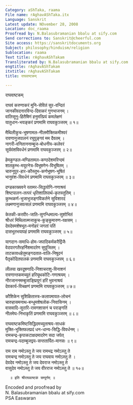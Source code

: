 ```yaml
---
Category: aShTaka, raama
File name: rAghavAShTaka.itx
Language: Sanskrit
Latest update: NOvember 28, 2008
Location: doc_raama
Proofread by: N.Balasubramanian bbalu at sify.com
Send corrections to: Sanskrit@cheerful.com
Site access: https://sanskritdocuments.org
Subject: philosophy/hinduism/religion
Sublocation: raama
Text title: rAghavAShTakam
Transliterated by: N.Balasubramanian bbalu at sify.com
engtitle: rAghavAShTakam
itxtitle: rAghavAShTakam
title: राघवाष्टकम्

---
```

  
 राघवाष्टकम्   
  
राघवं करुणाकरं मुनि-सेवितं सुर-वन्दितं  
      जानकीवदनारविन्द-दिवाकरं गुणभाजनम् ।  
वालिसूनु-हितैषिणं हनुमत्प्रियं कमलेक्षणं  
      यातुधान-भयङ्करं प्रणमामि राघवकुञ्जरम् ॥ १॥  
  
मैथिलीकुच-भूषणामल-नीलमौक्तिकमीश्वरं  
      रावणानुजपालनं रघुपुङ्गवं मम दैवतम् ।  
नागरी-वनिताननाम्बुज-बोधनीय-कलेवरं  
      सूर्यवंशविवर्धनं प्रणमामि राघवकुञ्जरम् ॥ २॥  
  
हेमकुण्डल-मण्डितामल-कण्ठदेशमरिन्दमं  
      शातकुम्भ-मयूरनेत्र-विभूषणेन-विभूषितम् ।  
चारुनूपुर-हार-कौस्तुभ-कर्णभूषण-भूषितं  
      भानुवंश-विवर्धनं प्रणमामि राघवकुञ्जरम् ॥ ३॥  
  
दण्डकाख्यवने रतामर-सिद्धयोगि-गणाश्रयं  
      शिष्टपालन-तत्परं धृतिशालिपार्थ-कृतस्तुतिम् ।  
कुम्भकर्ण-भुजाभुजङ्गविकर्तने सुविशारदं  
      लक्ष्मणानुजवत्सलं प्रणमामि राघवकुञ्जरम् ॥ ४॥  
  
केतकी-करवीर-जाति-सुगन्धिमाल्य-सुशोभितं  
      श्रीधरं मिथिलात्मजाकुच-कुङ्कुमारुण-वक्षसम् ।  
देवदेवमशेषभूत-मनोहरं जगतां पतिं  
      दासभूतभयापहं प्रणमामि राघवकुञ्जरम् ॥ ५॥  
  
यागदान-समाधि-होम-जपादिकर्मकरैर्द्विजैः  
       वेदपारगतैरहर्निशमादरेण सुपूजितम् ।  
ताटकावधहेतुमङ्गदतात-वालि-निषूदनं  
      पैतृकोदितपालकं प्रणमामि राघवकुञ्जरम् ॥ ६॥  
  
लीलया खरदूषणादि-निशाचराशु-विनाशनं  
      रावणान्तकमच्युतं हरियूथकोटि-गणाश्रयम् ।  
नीरजाननमम्बुजाङ्घ्रियुगं हरिं भुवनाश्रयं  
      देवकार्य-विचक्षणं प्रणमामि राघवकुञ्जरम् ॥ ७॥  
  
कौशिकेन सुशिक्षितास्त्र-कलापमायत-लोचनं  
      चारुहासमनाथ-बन्धुमशेषलोक-निवासिनम् ।  
वासवादि-सुरारि-रावणशासनं च पराङ्गतिं  
      नीलमेघ-निभाकृतिं प्रणमामि राघवकुञ्जरम् ॥ ८॥  
  
राघवाष्टकमिष्टसिद्धिदमच्युताश्रय-साधकं  
      मुक्ति-भुक्तिफलप्रदं धन-धान्य-सिद्धि-विवर्धनम् ।  
रामचन्द्र-कृपाकटाक्षदमादरेण सदा जपेत्  
      रामचन्द्र-पदाम्बुजद्वय-सन्ततार्पित-मानसः ॥ ९॥  
  
राम राम नमोऽस्तु ते जय रामभद्र नमोऽस्तु ते  
      रामचन्द्र नमोऽस्तु ते जय राघवाय नमोऽस्तु ते ।  
देवदेव नमोऽस्तु ते जय देवराज नमोऽस्तु ते  
      वासुदेव नमोऽस्तु ते जय वीरराज नमोऽस्तु ते ॥ १०॥  
  
      ॥ इति श्रीराघवाष्टकं सम्पूर्णम् ॥  
  
  
Encoded and proofread by  
N. Balasubramanian bbalu at sify.com  
PSA Easwaran  
  
